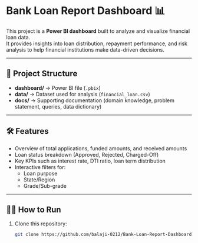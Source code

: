 # Bank Loan Report Dashboard 📊

This project is a **Power BI dashboard** built to analyze and visualize financial loan data.  
It provides insights into loan distribution, repayment performance, and risk analysis to help financial institutions make data-driven decisions.

---

## 📂 Project Structure

- **dashboard/** → Power BI file (`.pbix`)
- **data/** → Dataset used for analysis (`financial_loan.csv`)
- **docs/** → Supporting documentation (domain knowledge, problem statement, queries, data dictionary)

---

## 🛠 Features

- Overview of total applications, funded amounts, and received amounts
- Loan status breakdown (Approved, Rejected, Charged-Off)
- Key KPIs such as interest rate, DTI ratio, loan term distribution
- Interactive filters for:
  - Loan purpose
  - State/Region
  - Grade/Sub-grade
  
---

## 🏃‍♂️ How to Run

1. Clone this repository:
   ```bash
   git clone https://github.com/balaji-0212/Bank-Loan-Report-Dashboard.git
